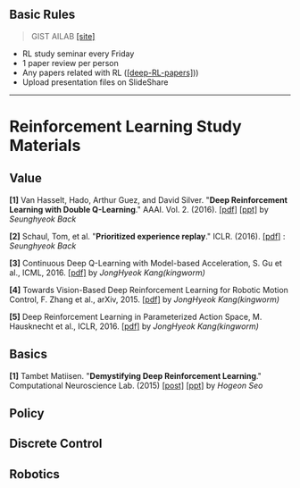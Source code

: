 ## Basic Rules

>GIST AILAB [[site]](http://ai.gist.ac.kr/)

- RL study seminar every Friday
- 1 paper review per person 
- Any papers related with RL ([[deep-RL-papers]](https://github.com/junhyukoh/deep-reinforcement-learning-papers)))
- Upload presentation files on SlideShare

---------------------------------------

# Reinforcement Learning Study Materials

## Value

**[1]** Van Hasselt, Hado, Arthur Guez, and David Silver. "**Deep Reinforcement Learning with Double Q-Learning**."  AAAI. Vol. 2. (2016). [[pdf]](http://www.aaai.org/ocs/index.php/AAAI/AAAI16/paper/download/12389/11847) [[ppt]](https://www.slideshare.net/SeungHyeokBaek/deep-reinforcement-learning-with-double-q-learning) by *Seunghyeok Back* 

**[2]** Schaul, Tom, et al. "**Prioritized experience replay**." ICLR. (2016). [[pdf]](https://arxiv.org/abs/1511.05952.pdf) : *Seunghyeok Back*

**[3]** Continuous Deep Q-Learning with Model-based Acceleration, S. Gu et al., ICML, 2016.
[[pdf]](https://arxiv.org/pdf/1603.00748.pdf) by *JongHyeok Kang(kingworm)*

**[4]** Towards Vision-Based Deep Reinforcement Learning for Robotic Motion Control, F. Zhang et al., arXiv, 2015.
[[pdf]](https://arxiv.org/pdf/1511.03791.pdf) by *JongHyeok Kang(kingworm)*

**[5]** Deep Reinforcement Learning in Parameterized Action Space, M. Hausknecht et al., ICLR, 2016.
[[pdf]](https://arxiv.org/pdf/1511.04143.pdf) by *JongHyeok Kang(kingworm)*

## Basics

**[1]** Tambet Matiisen. "**Demystifying Deep Reinforcement Learning**." Computational Neuroscience Lab. (2015) [[post]](http://neuro.cs.ut.ee/demystifying-deep-reinforcement-learning/) [[ppt]](https://www.slideshare.net/HogeonSeo/review-demystifying-deep-reinforcement-learning-written-by-tambet-matiisen) by *Hogeon Seo*

## Policy

## Discrete Control

## Robotics
